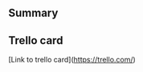 ## Summary
<Change me: complete with a little summary of changes in PR>

## Trello card
[Link to trello card](https://trello.com/<Change me>)